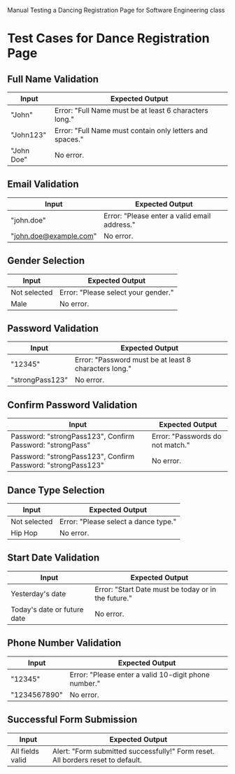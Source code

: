 Manual Testing a Dancing Registration Page for Software Engineering class
# Test Cases for Dance Registration Page

## Full Name Validation
| **Input**    | **Expected Output**                                                                              |
|--------------|--------------------------------------------------------------------------------------------------|
| "John"      | Error: "Full Name must be at least 6 characters long."                               |
| "John123"   | Error: "Full Name must contain only letters and spaces."                             |
| "John Doe"  | No error.                                                                            |

## Email Validation
| **Input**             | **Expected Output**                                                                      |
|-----------------------|------------------------------------------------------------------------------------------|
| "john.doe"           | Error: "Please enter a valid email address."                                 |
| "john.doe@example.com"| No error.                                                                  |

## Gender Selection
| **Input**       | **Expected Output**                                                                           |
|-----------------|-----------------------------------------------------------------------------------------------|
| Not selected    | Error: "Please select your gender."                                               |
| Male            | No error.                                                                        |

## Password Validation
| **Input**        | **Expected Output**                                                                          |
|------------------|----------------------------------------------------------------------------------------------|
| "12345"         | Error: "Password must be at least 8 characters long."                            |
| "strongPass123" | No error.                                                                        |

## Confirm Password Validation
| **Input**                                                                 | **Expected Output**                                                      |
|---------------------------------------------------------------------------|----------------------------------------------------------------------------|
| Password: "strongPass123", Confirm Password: "strongPass"                | Error: "Passwords do not match."                              |
| Password: "strongPass123", Confirm Password: "strongPass123"            | No error.                                                    |

## Dance Type Selection
| **Input**       | **Expected Output**                                                                           |
|-----------------|-----------------------------------------------------------------------------------------------|
| Not selected    | Error: "Please select a dance type."                                              |
| Hip Hop         | No error.                                                                        |

## Start Date Validation
| **Input**              | **Expected Output**                                                                    |
|------------------------|----------------------------------------------------------------------------------------|
| Yesterday's date       | Error: "Start Date must be today or in the future."                        |
| Today's date or future date| No error.                                                             |

## Phone Number Validation
| **Input**      | **Expected Output**                                                                            |
|----------------|------------------------------------------------------------------------------------------------|
| "12345"       | Error: "Please enter a valid 10-digit phone number."                               |
| "1234567890"  | No error.                                                                          |

## Successful Form Submission
| **Input**       | **Expected Output**                                                                           |
|-----------------|-----------------------------------------------------------------------------------------------|
| All fields valid| Alert: "Form submitted successfully!" Form reset. All borders reset to default.              |
